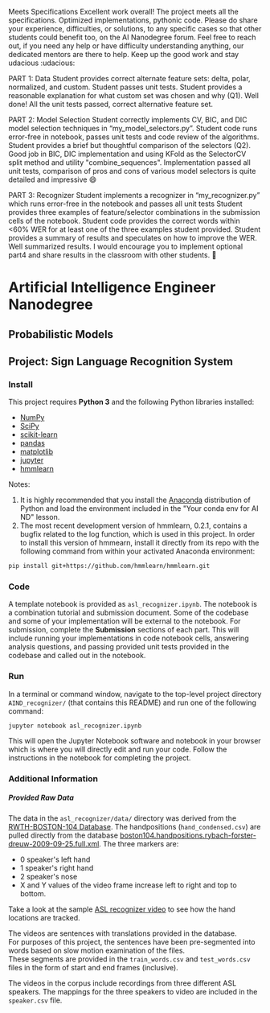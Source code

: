 Meets Specifications
Excellent work overall! The project meets all the specifications. Optimized implementations, pythonic code. Please do share your experience, difficulties, or solutions, to any specific cases so that other students could benefit too, on the AI Nanodegree forum. Feel free to reach out, if you need any help or have difficulty understanding anything, our dedicated mentors are there to help. Keep up the good work and stay udacious :udacious:

PART 1: Data
Student provides correct alternate feature sets: delta, polar, normalized, and custom.
Student passes unit tests.
Student provides a reasonable explanation for what custom set was chosen and why (Q1).
Well done! All the unit tests passed, correct alternative feature set.

PART 2: Model Selection
Student correctly implements CV, BIC, and DIC model selection techniques in “my_model_selectors.py”.
Student code runs error-free in notebook, passes unit tests and code review of the algorithms.
Student provides a brief but thoughtful comparison of the selectors (Q2).
Good job in BIC, DIC implementation and using KFold as the SelectorCV split method and utility "combine_sequences". Implementation passed all unit tests, comparison of pros and cons of various model selectors is quite detailed and impressive :smile:

PART 3: Recognizer
Student implements a recognizer in “my_recognizer.py” which runs error-free in the notebook and passes all unit tests
Student provides three examples of feature/selector combinations in the submission cells of the notebook.
Student code provides the correct words within <60% WER for at least one of the three examples student provided.
Student provides a summary of results and speculates on how to improve the WER.
Well summarized results. I would encourage you to implement optional part4 and share results in the classroom with other students. :clap:

# Artificial Intelligence Engineer Nanodegree
## Probabilistic Models
## Project: Sign Language Recognition System

### Install

This project requires **Python 3** and the following Python libraries installed:

- [NumPy](http://www.numpy.org/)
- [SciPy](https://www.scipy.org/)
- [scikit-learn](http://scikit-learn.org/0.17/install.html)
- [pandas](http://pandas.pydata.org/)
- [matplotlib](http://matplotlib.org/)
- [jupyter](http://ipython.org/notebook.html)
- [hmmlearn](http://hmmlearn.readthedocs.io/en/latest/)

Notes: 
1. It is highly recommended that you install the [Anaconda](http://continuum.io/downloads) distribution of Python and load the environment included in the "Your conda env for AI ND" lesson.
2. The most recent development version of hmmlearn, 0.2.1, contains a bugfix related to the log function, which is used in this project.  In order to install this version of hmmearn, install it directly from its repo with the following command from within your activated Anaconda environment:
```sh
pip install git+https://github.com/hmmlearn/hmmlearn.git
```

### Code

A template notebook is provided as `asl_recognizer.ipynb`. The notebook is a combination tutorial and submission document.  Some of the codebase and some of your implementation will be external to the notebook. For submission, complete the **Submission** sections of each part.  This will include running your implementations in code notebook cells, answering analysis questions, and passing provided unit tests provided in the codebase and called out in the notebook. 

### Run

In a terminal or command window, navigate to the top-level project directory `AIND_recognizer/` (that contains this README) and run one of the following command:

`jupyter notebook asl_recognizer.ipynb`

This will open the Jupyter Notebook software and notebook in your browser which is where you will directly edit and run your code. Follow the instructions in the notebook for completing the project.


### Additional Information
##### Provided Raw Data

The data in the `asl_recognizer/data/` directory was derived from 
the [RWTH-BOSTON-104 Database](http://www-i6.informatik.rwth-aachen.de/~dreuw/database-rwth-boston-104.php). 
The handpositions (`hand_condensed.csv`) are pulled directly from 
the database [boston104.handpositions.rybach-forster-dreuw-2009-09-25.full.xml](boston104.handpositions.rybach-forster-dreuw-2009-09-25.full.xml). The three markers are:

*   0  speaker's left hand
*   1  speaker's right hand
*   2  speaker's nose
*   X and Y values of the video frame increase left to right and top to bottom.

Take a look at the sample [ASL recognizer video](http://www-i6.informatik.rwth-aachen.de/~dreuw/download/021.avi)
to see how the hand locations are tracked.

The videos are sentences with translations provided in the database.  
For purposes of this project, the sentences have been pre-segmented into words 
based on slow motion examination of the files.  
These segments are provided in the `train_words.csv` and `test_words.csv` files
in the form of start and end frames (inclusive).

The videos in the corpus include recordings from three different ASL speakers.
The mappings for the three speakers to video are included in the `speaker.csv` 
file.
